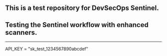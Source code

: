 This is a test repository for DevSecOps Sentinel.
---------
Testing the Sentinel workflow with enhanced scanners.
----------
----------
API_KEY = "sk_test_1234567890abcdef"

